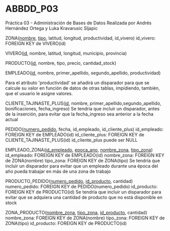 # ABBDD_P03
Práctica 03 - Administración de Bases de Datos
Realizada por Andrés Hernández Ortega y Luka Kravarusic Sljapic



ZONA(<u>nombre</u>, <u>tipo</u>, latitud, longitud, productividad, id_vivero)
id_vivero: FOREIGN KEY de VIVERO(id)

VIVERO(<u>id</u>, nombre, latitud, longitud, municipio, provincia)



PRODUCTO(<u>id</u>, nombre, tipo, precio, cantidad_stock)



EMPLEADO(<u>id</u>, nombre, primer_apellido, segundo_apellido, productividad)

Para el atributo 'productividad' se añadirá un disparador para que se calcule su valor en función de datos de otras tablas, impidiendo, también, que el usuario le asigne valores.



CLIENTE_TAJINASTE_PLUS(<u>id</u>, nombre, primer_apellido,segundo_apellido, bonificaciones, fecha_ingreso)
Se tendría que incluir un disparador, antes de la inserción, para evitar que la fecha_ingreso sea anterior a la fecha actual

PEDIDO(<u>numero_pedido</u>, fecha, id_empleado, id_cliente_plus)
id_empleado: FOREIGN KEY de EMPLEADO(id)
id_cliente_plus: FOREIGN KEY de CLIENTE_TAJINASTE_PLUS(id)
id_cliente_plus puede ser NULL



EMPLEADO_ZONA(<u>id_empleado</u>, <u>epoca_ano</u>, <u>nombre_zona</u>, <u>tipo_zona</u>)
id_empleado: FOREIGN KEY de EMPLEADO(id)
nombre_zona: FOREIGN KEY de ZONA(nombre)
tipo_zona: FOREIGN KEY de ZONA(tipo)
Se tendría que incluir un disparador para evitar que un empleado durante una época del año pueda trabajar en más de una zona de trabajo



PRODUCTO_PEDIDO(<u>numero_pedido</u>, <u>id_producto</u>, cantidad)
numero_pedido: FOREIGN KEY de PEDIDO(numero_pedido)
id_producto: FOREIGN KEY de PRODUCTO(id)
Se tendría que incluir un disparador para evitar que se adquiera una cantidad de producto que no está disponible en stock


ZONA_PRODUCTO(<u>nombre_zona</u>, <u>tipo_zona</u>, <u>id_producto</u>, cantidad)
nombre_zona: FOREIGN KEY de ZONA(nombre)
tipo_zona: FOREIGN KEY de ZONA(tipo)
id_producto: FOREIGN KEY de PRODUCTO(id)
